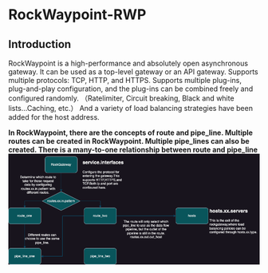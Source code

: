 # **RockWaypoint-RWP**

## **Introduction**
RockWaypoint is a high-performance and absolutely open asynchronous gateway.
It can be used as a top-level gateway or an API gateway.
Supports multiple protocols: TCP, HTTP, and HTTPS.
Supports multiple plug-ins, plug-and-play configuration, and the plug-ins can be combined freely and configured randomly.
（Ratelimiter, Circuit breaking, Black and white lists...Caching, etc.）
And a variety of load balancing strategies have been added for the host address.

**In RockWaypoint, there are the concepts of route and pipe_line. Multiple routes can be created in RockWaypoint. Multiple pipe_lines can also be created. There is a many-to-one relationship between route and pipe_line**
**![avatar](readme.drawio.png)**

## 

